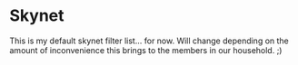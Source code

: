 # Skynet

This is my default skynet filter list... for now.  Will change depending on the amount of inconvenience this brings to the members in our household.  ;)

